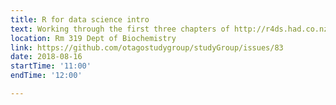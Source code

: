 ```yaml
---
title: R for data science intro 
text: Working through the first three chapters of http://r4ds.had.co.nz/index.html 
location: Rm 319 Dept of Biochemistry
link: https://github.com/otagostudygroup/studyGroup/issues/83
date: 2018-08-16
startTime: '11:00'
endTime: '12:00'

---
```


